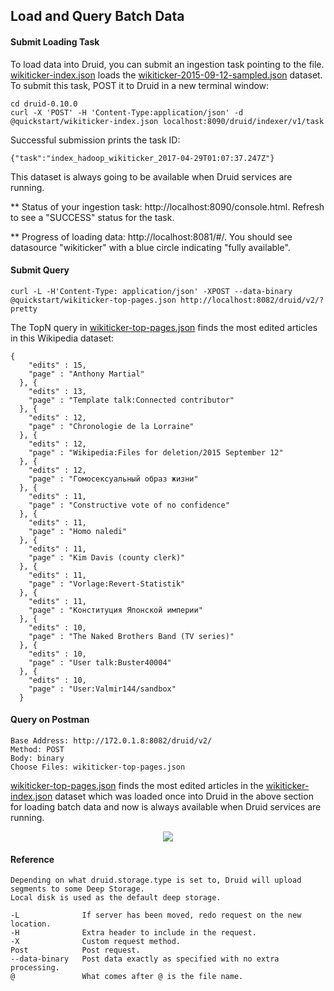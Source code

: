 ## Load and Query Batch Data


#### Submit Loading Task

To load data into Druid, you can submit an ingestion task pointing to the file. <a href="https://raw.githubusercontent.com/druid-io/druid/master/examples/quickstart/wikiticker-index.json">wikiticker-index.json</a> loads the <a href="https://raw.githubusercontent.com/vogievetsky/crossing-the-chasm/master/wikiticker-2015-09-12-sampled.json">wikiticker-2015-09-12-sampled.json</a> dataset. To submit this task, POST it to Druid in a new terminal window:

```
cd druid-0.10.0
curl -X 'POST' -H 'Content-Type:application/json' -d @quickstart/wikiticker-index.json localhost:8090/druid/indexer/v1/task
```

Successful submission prints the task ID:

```
{"task":"index_hadoop_wikiticker_2017-04-29T01:07:37.247Z"}
```
This dataset is always going to be available when Druid services are running.

** Status of your ingestion task: http://localhost:8090/console.html.
Refresh to see a "SUCCESS" status for the task.

** Progress of loading data: http://localhost:8081/#/.
You should see datasource "wikiticker" with a blue circle indicating "fully available".


#### Submit Query

```
curl -L -H'Content-Type: application/json' -XPOST --data-binary @quickstart/wikiticker-top-pages.json http://localhost:8082/druid/v2/?pretty
```

The TopN query in <a href="https://raw.githubusercontent.com/druid-io/druid/master/examples/quickstart/wikiticker-top-pages.json">wikiticker-top-pages.json</a> finds the most edited articles in this Wikipedia dataset:

```
{
    "edits" : 15,
    "page" : "Anthony Martial"
  }, {
    "edits" : 13,
    "page" : "Template talk:Connected contributor"
  }, {
    "edits" : 12,
    "page" : "Chronologie de la Lorraine"
  }, {
    "edits" : 12,
    "page" : "Wikipedia:Files for deletion/2015 September 12"
  }, {
    "edits" : 12,
    "page" : "Гомосексуальный образ жизни"
  }, {
    "edits" : 11,
    "page" : "Constructive vote of no confidence"
  }, {
    "edits" : 11,
    "page" : "Homo naledi"
  }, {
    "edits" : 11,
    "page" : "Kim Davis (county clerk)"
  }, {
    "edits" : 11,
    "page" : "Vorlage:Revert-Statistik"
  }, {
    "edits" : 11,
    "page" : "Конституция Японской империи"
  }, {
    "edits" : 10,
    "page" : "The Naked Brothers Band (TV series)"
  }, {
    "edits" : 10,
    "page" : "User talk:Buster40004"
  }, {
    "edits" : 10,
    "page" : "User:Valmir144/sandbox"
  }
  ```


#### Query on Postman

```
Base Address: http://172.0.1.8:8082/druid/v2/
Method: POST
Body: binary
Choose Files: wikiticker-top-pages.json

```
<a href="https://github.com/druid-io/druid/raw/master/examples/quickstart/wikiticker-top-pages.json">wikiticker-top-pages.json</a> finds the most edited articles in the <a href="https://github.com/druid-io/druid/raw/master/examples/quickstart/wikiticker-index.json">wikiticker-index.json</a> dataset which was loaded once into Druid in the above section for loading batch data and now is always available when Druid services are running.

<div align="center"><img src="https://github.com/minoobeyzavi/Visual-KPI/blob/master/Images/postman.png"></img></div>


#### Reference
```
Depending on what druid.storage.type is set to, Druid will upload segments to some Deep Storage.
Local disk is used as the default deep storage.

-L              If server has been moved, redo request on the new location.
-H              Extra header to include in the request.
-X              Custom request method.
Post            Post request.
--data-binary   Post data exactly as specified with no extra processing.
@               What comes after @ is the file name.
```
